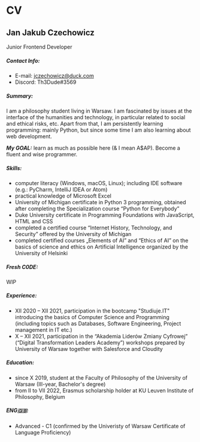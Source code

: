 # CV
## Jan Jakub Czechowicz
Junior Frontend Developer

##### Contact Info: 
- E-mail: jczechowicz@duck.com
- Discord: Th3Dude#3569 

##### Summary:  
I am a philosophy student living in Warsaw. I am fascinated by issues at the interface of the humanities and technology, in particular related to social and ethical risks, etc. Apart from that, I am persistently learning programming: mainly Python, but since some time I am also learning about web development. 

***My GOAL:*** learn as much as possible here (& I mean A$AP). Become a fluent and wise programmer. 

##### Skills: 
- computer literacy (Windows, macOS, Linux); including IDE software (e.g.: PyCharm, IntelliJ IDEA or Atom)
- practical knowledge of Microsoft Excel
- University of Michigan certificate in Python 3 programming, obtained after completing the Specialization course “Python for Everybody”
- Duke University certificate in Programming Foundations with JavaScript, HTML and CSS
- completed a certified course “Internet History, Technology, and Security” offered by the University of Michigan
- completed certified courses „Elements of AI” and “Ethics of AI” on the basics of science and ethics on Artificial Intelligence organized by the University of Helsinki

##### Fresh C0DE: 
WIP

##### Experience: 
- XII 2020 – XII 2021, participation in the bootcamp "Studiuje.IT" introducing the basics of Computer Science and Programming (including topics such as Databases, Software Engineering, Project management in IT etc.)
- X – XII 2021, participation in the “Akademia Liderów Zmiany Cyfrowej” (“Digital Transformation Leaders Academy”) workshops prepared by University of Warsaw together with Salesforce and Cloudity

##### Education: 
- since X 2019, student at the Faculty of Philosophy of the University of Warsaw (III-year, Bachelor's degree) 
- from II to VII 2022, Erasmus scholarship holder at KU Leuven Institute of Philosophy, Belgium

##### ENG🇬🇧: 
- Advanced - C1 (confirmed by the Univeristy of Warsaw Certificate of Language Proficiency)
